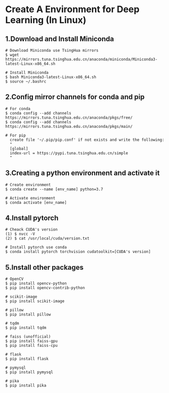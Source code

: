 # Create A Environment for Deep Learning (In Linux)

## 1.Download and Install Miniconda
    # Download Miniconda use TsingHua mirrors
    $ wget https://mirrors.tuna.tsinghua.edu.cn/anaconda/miniconda/Miniconda3-latest-Linux-x86_64.sh
    
    # Install Miniconda 
    $ bash Miniconda3-latest-Linux-x86_64.sh
    $ source ~/.bashrc

## 2.Config mirror channels for conda and pip
    # For conda
    $ conda config --add channels https://mirrors.tuna.tsinghua.edu.cn/anaconda/pkgs/free/
    $ conda config --add channels https://mirrors.tuna.tsinghua.edu.cn/anaconda/pkgs/main/
    
    # For pip
      create file '~/.pip/pip.conf' if not exists and write the following:
      "
      [global]
      index-url = https://pypi.tuna.tsinghua.edu.cn/simple
      "

## 3.Creating a python environment and activate it
    # Create environment
    $ conda create --name [env_name] python=3.7
    
    # Activate environment
    $ conda activate [env_name]

## 4.Install pytorch
    # Cheack CUDA's version
    (1) $ nvcc -V 
    (2) $ cat /usr/local/cuda/version.txt
    
    # Install pytorch use conda
    $ conda install pytorch torchvision cudatoolkit=[CUDA's version]
    
## 5.Install other packages
    # OpenCV
    $ pip install opencv-python
    $ pip install opencv-contrib-python
    
    # scikit-image
    $ pip install scikit-image
    
    # pillow 
    $ pip install pillow
    
    # tqdm
    $ pip install tqdm
    
    # faiss (unofficial)
    $ pip install faiss-gpu
    $ pip install faiss-cpu
    
    # flask 
    $ pip install flask
    
    # pymysql
    $ pip install pymysql
    
    # pika
    $ pip install pika
    
    
    
    